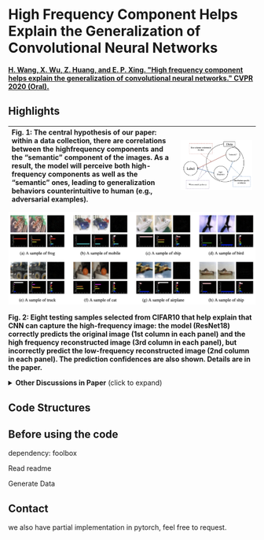 # High Frequency Component Helps Explain the Generalization of Convolutional Neural Networks 
**[H. Wang, X. Wu, Z. Huang, and E. P. Xing. "High frequency component helps explain the generalization of convolutional neural networks." CVPR 2020 (Oral).](https://arxiv.org/abs/1905.13545)**

## Highlights
|Fig. 1: The central hypothesis of our paper: within a data collection, there are correlations between the highfrequency components and the “semantic” component of the images. As a result, the model will perceive both high-frequency components as well as the “semantic” ones, leading to generalization behaviors counterintuitive to human (e.g., adversarial examples).|<img src="main.png" alt="main hypothesis of the paper" width="1600" height="whatever">  
 |:--|---|

<img src="intro.png" alt="HFC helps explain CNN generaliation" width="1000" height="whatever">

**Fig. 2: Eight testing samples selected from CIFAR10 that help explain that CNN can capture the high-frequency image: the model (ResNet18) correctly predicts the original image (1st column in each panel) and the high frequency reconstructed image (3rd column in each panel), but incorrectly predict the low-frequency reconstructed image (2nd column in each panel). The prediction confidences are also shown. Details are in the paper.**

<details>
 <summary><b>Other Discussions in Paper</b> (click to expand)</summary>

  1. Trade-off between accuracy and robustness (Section 3)
  2. Rethinking data before rethinking generalization (Section 4)
  3. Re-evaluate the heuristics (BatchNorm seems to promote high-frequency information) (Section 5)
  4. Adversarially robust models tend to filter out high-frequency components (Section 6)
  5. Similar phenomena are observed beyond image classification (Section 7)
</details>

## Code Structures

## Before using the code
   dependency: foolbox
   
   Read readme
   
   Generate Data
   
## Contact 
   
   we also have partial implementation in pytorch, feel free to request. 
